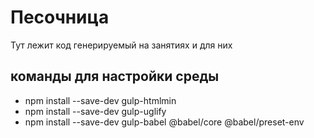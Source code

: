 # Песочница

Тут лежит код генерируемый на занятиях и для них

## команды для настройки среды

- npm install --save-dev gulp-htmlmin
- npm install --save-dev gulp-uglify
- npm install --save-dev gulp-babel @babel/core @babel/preset-env
